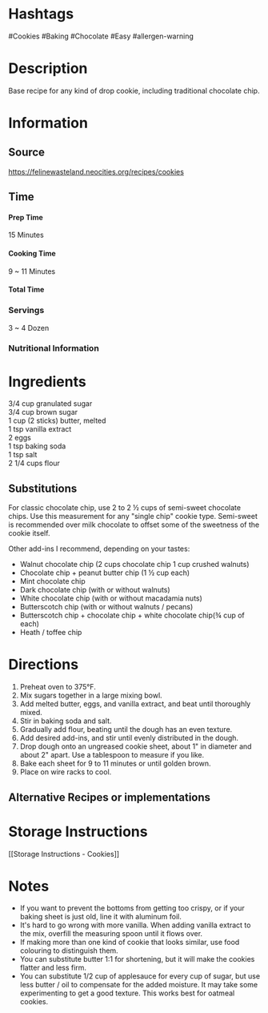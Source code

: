 # Hashtags
#Cookies #Baking #Chocolate #Easy #allergen-warning 

# Description
Base recipe for any kind of drop cookie, including traditional chocolate chip.

# Information
## Source
https://felinewasteland.neocities.org/recipes/cookies
## Time
#### Prep Time
15 Minutes
#### Cooking Time
9 ~ 11 Minutes
#### Total Time

### Servings
3 ~ 4 Dozen

### Nutritional Information

# Ingredients
3/4 cup granulated sugar  
3/4 cup brown sugar  
1 cup (2 sticks) butter, melted  
1 tsp vanilla extract  
2 eggs  
1 tsp baking soda  
1 tsp salt  
2 1/4 cups flour
## Substitutions
For classic chocolate chip, use 2 to 2 ½ cups of semi-sweet chocolate chips. Use this measurement for any "single chip" cookie type. Semi-sweet is recommended over milk chocolate to offset some of the sweetness of the cookie itself.

Other add-ins I recommend, depending on your tastes:

- Walnut chocolate chip (2 cups chocolate chip 1 cup crushed walnuts)
- Chocolate chip + peanut butter chip (1 ½ cup each)
- Mint chocolate chip
- Dark chocolate chip (with or without walnuts)
- White chocolate chip (with or without macadamia nuts)
- Butterscotch chip (with or without walnuts / pecans)
- Butterscotch chip + chocolate chip + white chocolate chip(¾ cup of each)
- Heath / toffee chip
# Directions
1. Preheat oven to 375°F.
2. Mix sugars together in a large mixing bowl.
3. Add melted butter, eggs, and vanilla extract, and beat until thoroughly mixed.
4. Stir in baking soda and salt.
5. Gradually add flour, beating until the dough has an even texture.
6. Add desired add-ins, and stir until evenly distributed in the dough.
7. Drop dough onto an ungreased cookie sheet, about 1" in diameter and about 2" apart. Use a tablespoon to measure if you like.
8. Bake each sheet for 9 to 11 minutes or until golden brown.
9. Place on wire racks to cool.

## Alternative Recipes or implementations

# Storage Instructions
[[Storage Instructions - Cookies]]

# Notes
- If you want to prevent the bottoms from getting too crispy, or if your baking sheet is just old, line it with aluminum foil.
- It's hard to go wrong with more vanilla. When adding vanilla extract to the mix, overfill the measuring spoon until it flows over.
- If making more than one kind of cookie that looks similar, use food colouring to distinguish them.
- You can substitute butter 1:1 for shortening, but it will make the cookies flatter and less firm.
- You can substitute 1/2 cup of applesauce for every cup of sugar, but use less butter / oil to compensate for the added moisture. It may take some experimenting to get a good texture. This works best for oatmeal cookies.